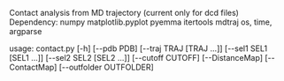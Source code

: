 Contact analysis from MD trajectory (current only for dcd files)
Dependency: 
  numpy
  matplotlib.pyplot
  pyemma
  itertools
  mdtraj
  os, time, argparse

usage: contact.py [-h] [--pdb PDB] [--traj TRAJ [TRAJ ...]] [--sel1 SEL1 [SEL1 ...]] [--sel2 SEL2 [SEL2 ...]] [--cutoff CUTOFF] [--DistanceMap] [--ContactMap] [--outfolder OUTFOLDER]
